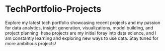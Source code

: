# TechPortfolio-Projects
Explore my latest tech portfolio showcasing recent projects and my passion for data analytics, insight generation, visualizations, model building, and project planning. hese projects are my initial foray into data science, and I am constantly learning and exploring new ways to use data. Stay tuned for more ambitious projects!
